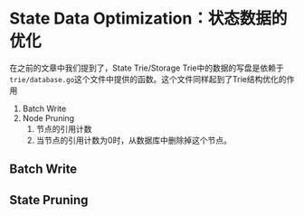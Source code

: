 # State Data Optimization：状态数据的优化

在之前的文章中我们提到了，State Trie/Storage Trie中的数据的写盘是依赖于`trie/database.go`这个文件中提供的函数。这个文件同样起到了Trie结构优化的作用

1. Batch Write
2. Node Pruning
   1. 节点的引用计数
   2. 当节点的引用计数为0时，从数据库中删除掉这个节点。

## Batch Write

## State Pruning
